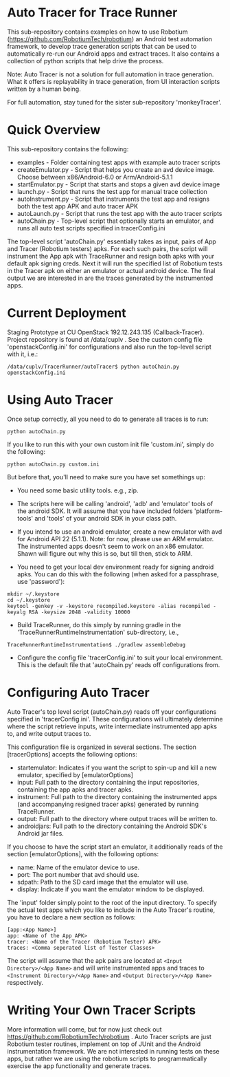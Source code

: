 
Auto Tracer for Trace Runner
============================

This sub-repository contains examples on how to use Robotium (https://github.com/RobotiumTech/robotium)
an Android test automation framework, to develop trace generation scripts that can be used to automatically
re-run our Android apps and extract traces. It also contains a collection of python scripts that help drive
the process.

Note: Auto Tracer is not a solution for full automation in trace generation. What it offers is replayability
in trace generation, from UI interaction scripts written by a human being. 

For full automation, stay tuned for the sister sub-repository 'monkeyTracer'.

Quick Overview
==============

This sub-repository contains the following:

  * examples - Folder containing test apps with example auto tracer scripts
  * createEmulator.py - Script that helps you create an avd device image. Choose between x86/Android-6.0 or Arm/Android-5.1.1
  * startEmulator.py - Script that starts and stops a given avd device image
  * launch.py - Script that runs the test app for manual trace collection
  * autoInstrument.py - Script that instruments the test app and resigns both the test app APK and auto tracer APK
  * autoLaunch.py - Script that runs the test app with the auto tracer scripts
  * autoChain.py - Top-level script that optionally starts an emulator, and runs all auto test scripts specified in tracerConfig.ini

The top-level script 'autoChain.py' essentially takes as input, pairs of App and Tracer (Robotium testers) apks. For
each such pairs, the script will instrument the App apk with TraceRunner and resign both apks with your default apk
signing creds. Next it will run the specified list of Robotium tests in the Tracer apk on either an emulator or actual
android device. The final output we are interested in are the traces generated by the instrumented apps.

Current Deployment
==================

Staging Prototype at CU OpenStack 192.12.243.135 (Callback-Tracer). Project repository is found at /data/cuplv . 
See the custom config file 'openstackConfig.ini' for configurations and also run the top-level script with it, i.e.:

```
/data/cuplv/TracerRunner/autoTracer$ python autoChain.py openstackConfig.ini
```

Using Auto Tracer
=================

Once setup correctly, all you need to do to generate all traces is to run:

```
python autoChain.py
```

If you like to run this with your own custom init file 'custom.ini', simply do the following:

```
python autoChain.py custom.ini
```

But before that, you'll need to make sure you have set somethings up:

* You need some basic utility tools. e.g., zip.

* The scripts here will be calling 'android', 'adb' and 'emulator' tools of the android SDK. It will assume that you
  have included folders 'platform-tools' and 'tools' of your android SDK in your class path.

* If you intend to use an android emulator, create a new emulator with avd for Android API 22 (5.1.1). 
  Note: for now, please use an ARM emulator. The instrumented apps doesn't seem to work on an x86 emulator.
  Shawn will figure out why this is so, but till then, stick to ARM.

* You need to get your local dev environment ready for signing android apks. You can do this with the following
  (when asked for a passphrase, use 'password'):
```
mkdir ~/.keystore
cd ~/.keystore
keytool -genkey -v -keystore recompiled.keystore -alias recompiled -keyalg RSA -keysize 2048 -validity 10000
```

* Build TraceRunner, do this simply by running gradle in the 'TraceRunnerRuntimeInstrumentation' sub-directory, i.e.,
```
TraceRunnerRuntimeInstrumentation$ ./gradlew assembleDebug
```

* Configure the config file 'tracerConfig.ini' to suit your local environment. This is the default file that 'autoChain.py' 
  reads off configurations from.

Configuring Auto Tracer
=======================

Auto Tracer's top level script (autoChain.py) reads off your configurations specified in 'tracerConfig.ini'. 
These configurations will ultimately determine where the script retrieve inputs, write intermediate instrumented
app apks to, and write output traces to.

This configuration file is organized in several sections. The section [tracerOptions] accepts the following options:

* startemulator: Indicates if you want the script to spin-up and kill a new emulator, specified by [emulatorOptions]
* input: Full path to the directory containing the input repositories, containing the app apks and tracer apks.
* instrument: Full path to the directory containing the instrumented apps (and accompanying resigned tracer apks)
  generated by running TraceRunner.
* output: Full path to the directory where output traces will be written to.
* androidjars: Full path to the directory containing the Android SDK's Android jar files.

If you choose to have the script start an emulator, it additionally reads of the section [emulatorOptions], with
the following options:

* name: Name of the emulator device to use.
* port: The port number that avd should use.
* sdpath: Path to the SD card image that the emulator will use.
* display: Indicate if you want the emulator window to be displayed.

The 'input' folder simply point to the root of the input directory. To specify the actual test apps which you like to
include in the Auto Tracer's routine, you have to declare a new section as follows:

```
[app:<App Name>]
app: <Name of the App APK>
tracer: <Name of the Tracer (Robotium Tester) APK>
traces: <Comma seperated list of Tester Classes>
```
The script will assume that the apk pairs are located at ```<Input Directory>/<App Name>``` and will write instrumented
apps and traces to ```<Instrument Directory>/<App Name>``` and ```<Output Directory>/<App Name>``` respectively.

Writing Your Own Tracer Scripts
===============================

More information will come, but for now just check out https://github.com/RobotiumTech/robotium .
Auto Tracer scripts are just Robotium tester routines, implement on top of JUnit and the Android instrumentation framework.
We are not interested in running tests on these apps, but rather we are using the robotium scripts to programmatically exercise 
the app functionality and generate traces.


